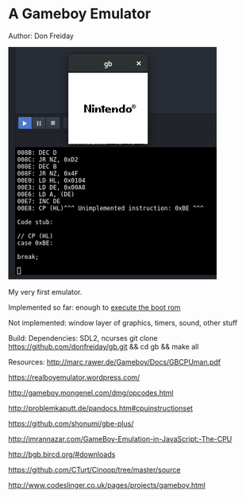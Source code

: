 # A Gameboy Emulator
Author: Don Freiday

![screenshot](https://github.com/donfreiday/gb/blob/master/screenshot.png)

My very first emulator.

Implemented so far: enough to [execute the boot rom](https://youtu.be/jGuP2uIBTVw)

Not implemented: window layer of graphics, timers, sound, other stuff

Build:
Dependencies: SDL2, ncurses
git clone https://github.com/donfreiday/gb.git && cd gb && make all

Resources:
<http://marc.rawer.de/Gameboy/Docs/GBCPUman.pdf>

<https://realboyemulator.wordpress.com/>

<http://gameboy.mongenel.com/dmg/opcodes.html>

<http://problemkaputt.de/pandocs.htm#cpuinstructionset>

<https://github.com/shonumi/gbe-plus/>

<http://imrannazar.com/GameBoy-Emulation-in-JavaScript:-The-CPU>

<http://bgb.bircd.org/#downloads>

<https://github.com/CTurt/Cinoop/tree/master/source>

<http://www.codeslinger.co.uk/pages/projects/gameboy.html>
